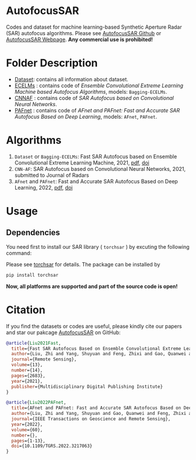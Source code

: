 # AutofocusSAR

Codes and dataset for machine learning-based Synthetic Aperture Radar (SAR) autofocus algorithms. Please see  [AutofocusSAR Github](https://github.com/aisari/AutofocusSAR/) or [AutofocusSAR Webpage](https://aisari.iridescent.ink/AutofocusSAR/).  **Any commercial use is prohibited!**

# Folder Description

- [Dataset](./Dataset/Readme.md): contains all information about dataset. 
- [ECELMs](./ECELMs/README.md) : contains code of  *Ensemble Convolutional Extreme Learning Machine based Autofocus Algorithms*, models: ``Bagging-ECELMs``.
- [CNNAF](./CNNAF/README.md) : contains code of  *SAR Autofocus based on Convolutional Neural Networks*.
- [PAFnet](./PAFnet/README.md) : contains code of  *AFnet and PAFnet: Fast and Accurate SAR Autofocus Based on Deep Learning*, models: ``AFnet``, ``PAFnet``.


# Algorithms

1. ``Dataset`` or ``Bagging-ECELMs``: Fast SAR Autofocus based on Ensemble Convolutional Extreme Learning Machine, 2021, [pdf](https://www.mdpi.com/2072-4292/13/14/2683/pdf), [doi](https://www.mdpi.com/2072-4292/13/14/2683)
2. ``CNN-AF``: SAR Autofocus based on Convolutional Neural Networks, 2021, submitted to Journal of Radars
3. ``AFnet`` and ``PAFnet``: Fast and Accurate SAR Autofocus Based on Deep Learning, 2022, [pdf](https://ieeexplore.ieee.org/document/9931653), [doi](https://doi.org/10.1109/TGRS.2022.3217063)

# Usage

## Dependencies

You need first to install our SAR library ( ``torchsar`` ) by excuting the following command:

Please see [torchsar](https://aisari.iridescent.ink/torchsar/) for details. The package can be installed by

```bash
pip install torchsar
```

**Now, all platforms are supported and part of the source code is open!**

# Citation

If you find the datasets or codes are useful, please kindly cite our papers and star our pakcage [AutofocusSAR](https://github.com/aisari/AutofocusSAR) on GitHub:

```bib
@article{Liu2021Fast,
  title={Fast SAR Autofocus Based on Ensemble Convolutional Extreme Learning Machine},
  author={Liu, Zhi and Yang, Shuyuan and Feng, Zhixi and Gao, Quanwei and Wang, Min},
  journal={Remote Sensing},
  volume={13},
  number={14},
  pages={2683},
  year={2021},
  publisher={Multidisciplinary Digital Publishing Institute}
}

@article{Liu2022PAFnet,
  title={AFnet and PAFnet: Fast and Accurate SAR Autofocus Based on Deep Learning},
  author={Liu, Zhi and Yang, Shuyuan and Gao, Quanwei and Feng, Zhixi and Wang, Min and Jiao, Licheng},
  journal={IEEE Transactions on Geoscience and Remote Sensing},
  year={2022},
  volume={60},
  number={},
  pages={1-13},
  doi={10.1109/TGRS.2022.3217063}
}

```



